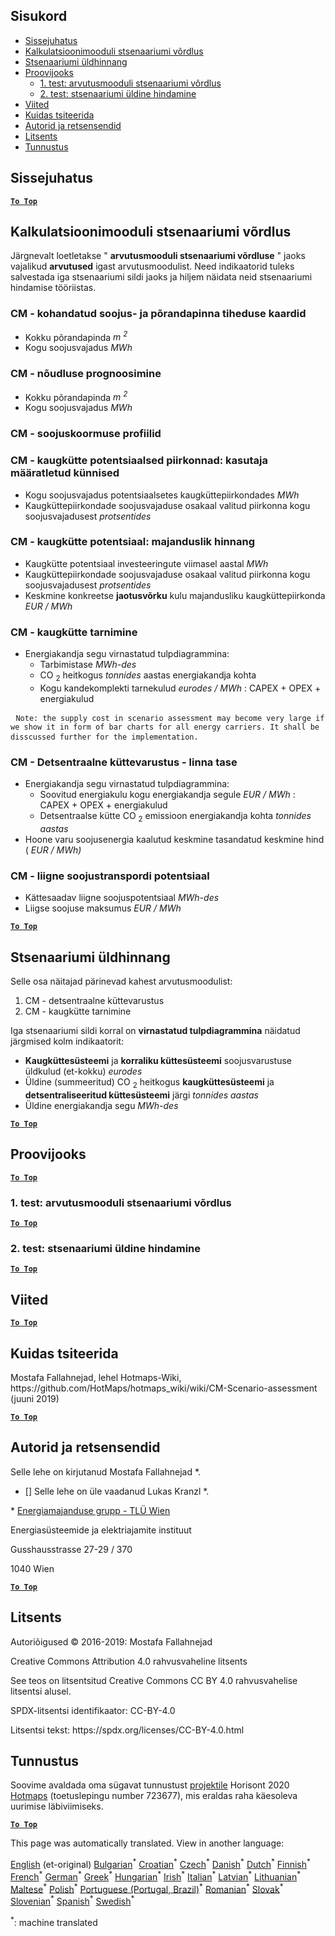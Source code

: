<h2> Sisukord </h2><ul><li> <a href="#introduction">Sissejuhatus</a> </li><li> <a href="#Calculation-module-scenario-comparison">Kalkulatsioonimooduli stsenaariumi võrdlus</a> </li><li> <a href="#Overall-scenario-assessment">Stsenaariumi üldhinnang</a> </li><li> <a href="#sample-run">Proovijooks</a> <ul><li> <a href="#test-run-1-calculation-module-scenario-comparison">1. test: arvutusmooduli stsenaariumi võrdlus</a> </li><li> <a href="#test-run-2-overall-scenario-assessment">2. test: stsenaariumi üldine hindamine</a> </li></ul></li><li> <a href="#references">Viited</a> </li><li> <a href="#how-to-cite">Kuidas tsiteerida</a> </li><li> <a href="#authors-and-reviewers">Autorid ja retsensendid</a> </li><li> <a href="#license">Litsents</a> </li><li> <a href="#acknowledgement">Tunnustus</a> </li></ul><h2> Sissejuhatus </h2><p><ins> <code><strong><a href="#table-of-contents">To Top</a></strong></code> </ins> </p><h2> Kalkulatsioonimooduli stsenaariumi võrdlus </h2><p> Järgnevalt loetletakse &quot; <strong>arvutusmooduli stsenaariumi võrdluse</strong> &quot; jaoks vajalikud <strong>arvutused</strong> igast arvutusmoodulist. Need indikaatorid tuleks salvestada iga stsenaariumi sildi jaoks ja hiljem näidata neid stsenaariumi hindamise tööriistas. </p><h3> CM - kohandatud soojus- ja põrandapinna tiheduse kaardid </h3><ul><li> Kokku põrandapinda <em><em>m <sup>2</sup></em></em> </li><li> Kogu soojusvajadus <em><em>MWh</em></em> </li></ul><h3> CM - nõudluse prognoosimine </h3><ul><li> Kokku põrandapinda <em><em>m <sup>2</sup></em></em> </li><li> Kogu soojusvajadus <em><em>MWh</em></em> </li></ul><h3> CM - soojuskoormuse profiilid </h3><h3> CM - kaugkütte potentsiaalsed piirkonnad: kasutaja määratletud künnised </h3><ul><li> Kogu soojusvajadus potentsiaalsetes kaugküttepiirkondades <em><em>MWh</em></em> </li><li> Kaugküttepiirkondade soojusvajaduse osakaal valitud piirkonna kogu soojusvajadusest <em><em>protsentides</em></em> </li></ul><h3> CM - kaugkütte potentsiaal: majanduslik hinnang </h3><ul><li> Kaugkütte potentsiaal investeeringute viimasel aastal <em><em>MWh</em></em> </li><li> Kaugküttepiirkondade soojusvajaduse osakaal valitud piirkonna kogu soojusvajadusest <em><em>protsentides</em></em> </li><li> Keskmine konkreetse <strong>jaotusvõrku</strong> kulu majandusliku kaugküttepiirkonda <em><em>EUR / MWh</em></em> </li></ul><h3> CM - kaugkütte tarnimine </h3><ul><li> Energiakandja segu virnastatud tulpdiagrammina: <ul><li> Tarbimistase <em><em>MWh-des</em></em> </li><li> CO <sub>2</sub> heitkogus <em><em>tonnides</em></em> aastas energiakandja kohta </li><li> Kogu kandekomplekti tarnekulud <em><em>eurodes / MWh</em></em> : CAPEX + OPEX + energiakulud </li></ul></li></ul><pre> <code>Note: the supply cost in scenario assessment may become very large if we show it in form of bar charts for all energy carriers. It shall be disscussed further for the implementation.</code> </pre><h3> CM - Detsentraalne küttevarustus - linna tase </h3><ul><li> Energiakandja segu virnastatud tulpdiagrammina: <ul><li> Soovitud energiakulu kogu energiakandja segule <em><em>EUR / MWh</em></em> : CAPEX + OPEX + energiakulud </li><li> Detsentraalse kütte CO <sub>2</sub> emissioon energiakandja kohta <em><em>tonnides aastas</em></em> </li></ul></li><li> Hoone varu soojusenergia kaalutud keskmine tasandatud keskmine hind ( <em><em>EUR / MWh)</em></em> </li></ul><h3> CM - liigne soojustranspordi potentsiaal </h3><ul><li> Kättesaadav liigne soojuspotentsiaal <em><em>MWh-des</em></em> </li><li> Liigse soojuse maksumus <em><em>EUR / MWh</em></em> </li></ul><p><ins> <code><strong><a href="#table-of-contents">To Top</a></strong></code> </ins> </p><h2> Stsenaariumi üldhinnang </h2><p> Selle osa näitajad pärinevad kahest arvutusmoodulist: </p><ol><li> CM - detsentraalne küttevarustus </li><li> CM - kaugkütte tarnimine </li></ol><p> Iga stsenaariumi sildi korral on <strong>virnastatud tulpdiagrammina</strong> näidatud järgmised kolm indikaatorit: </p><ul><li> <strong>Kaugküttesüsteemi</strong> ja <strong>korraliku küttesüsteemi</strong> soojusvarustuse üldkulud (et-kokku) <em><em>eurodes</em></em> </li><li> Üldine (summeeritud) CO <sub>2</sub> heitkogus <strong>kaugküttesüsteemi</strong> ja <strong>detsentraliseeritud küttesüsteemi</strong> järgi <em><em>tonnides aastas</em></em> </li><li> Üldine energiakandja segu <em><em>MWh-des</em></em> </li></ul><p><ins> <code><strong><a href="#table-of-contents">To Top</a></strong></code> </ins> </p><h2> Proovijooks </h2><p><ins> <code><strong><a href="#table-of-contents">To Top</a></strong></code> </ins> </p><h3> 1. test: arvutusmooduli stsenaariumi võrdlus </h3><p><ins> <code><strong><a href="#table-of-contents">To Top</a></strong></code> </ins> </p><h3> 2. test: stsenaariumi üldine hindamine </h3><p><ins> <code><strong><a href="#table-of-contents">To Top</a></strong></code> </ins> </p><h2> Viited </h2><p><ins> <code><strong><a href="#table-of-contents">To Top</a></strong></code> </ins> </p><h2> Kuidas tsiteerida </h2><p> Mostafa Fallahnejad, lehel Hotmaps-Wiki, https://github.com/HotMaps/hotmaps_wiki/wiki/CM-Scenario-assessment (juuni 2019) </p><p><ins> <code><strong><a href="#table-of-contents">To Top</a></strong></code> </ins> </p><h2> Autorid ja retsensendid </h2><p> Selle lehe on kirjutanud Mostafa Fallahnejad *. </p><ul><li> [] Selle lehe on üle vaadanud Lukas Kranzl *. </li></ul><p> * <a href="https://eeg.tuwien.ac.at/">Energiamajanduse grupp - TLÜ Wien</a> </p><p> Energiasüsteemide ja elektriajamite instituut </p><p> Gusshausstrasse 27-29 / 370 </p><p> 1040 Wien </p><p><ins> <code><strong><a href="#table-of-contents">To Top</a></strong></code> </ins> </p><h2> Litsents </h2><p> Autoriõigused © 2016-2019: Mostafa Fallahnejad </p><p> Creative Commons Attribution 4.0 rahvusvaheline litsents </p><p> See teos on litsentsitud Creative Commons CC BY 4.0 rahvusvahelise litsentsi alusel. </p><p> SPDX-litsentsi identifikaator: CC-BY-4.0 </p><p> Litsentsi tekst: https://spdx.org/licenses/CC-BY-4.0.html </p><h2> Tunnustus </h2><p> Soovime avaldada oma sügavat tunnustust <a href="https://www.hotmaps-project.eu">projektile</a> Horisont 2020 <a href="https://www.hotmaps-project.eu">Hotmaps</a> (toetuslepingu number 723677), mis eraldas raha käesoleva uurimise läbiviimiseks. </p><p><ins> <code><strong><a href="#table-of-contents">To Top</a></strong></code> </ins> </p>

This page was automatically translated. View in another language:

[English](../en/CM-Scenario-assessment.md) (et-original) [Bulgarian](../bg/CM-Scenario-assessment.md)<sup>\*</sup> [Croatian](../hr/CM-Scenario-assessment.md)<sup>\*</sup> [Czech](../cs/CM-Scenario-assessment.md)<sup>\*</sup> [Danish](../da/CM-Scenario-assessment.md)<sup>\*</sup> [Dutch](../nl/CM-Scenario-assessment.md)<sup>\*</sup>  [Finnish](../fi/CM-Scenario-assessment.md)<sup>\*</sup> [French](../fr/CM-Scenario-assessment.md)<sup>\*</sup> [German](../de/CM-Scenario-assessment.md)<sup>\*</sup> [Greek](../el/CM-Scenario-assessment.md)<sup>\*</sup> [Hungarian](../hu/CM-Scenario-assessment.md)<sup>\*</sup> [Irish](../ga/CM-Scenario-assessment.md)<sup>\*</sup> [Italian](../it/CM-Scenario-assessment.md)<sup>\*</sup> [Latvian](../lv/CM-Scenario-assessment.md)<sup>\*</sup> [Lithuanian](../lt/CM-Scenario-assessment.md)<sup>\*</sup> [Maltese](../mt/CM-Scenario-assessment.md)<sup>\*</sup> [Polish](../pl/CM-Scenario-assessment.md)<sup>\*</sup> [Portuguese (Portugal, Brazil)](../pt/CM-Scenario-assessment.md)<sup>\*</sup> [Romanian](../ro/CM-Scenario-assessment.md)<sup>\*</sup> [Slovak](../sk/CM-Scenario-assessment.md)<sup>\*</sup> [Slovenian](../sl/CM-Scenario-assessment.md)<sup>\*</sup> [Spanish](../es/CM-Scenario-assessment.md)<sup>\*</sup> [Swedish](../sv/CM-Scenario-assessment.md)<sup>\*</sup> 

<sup>\*</sup>: machine translated
